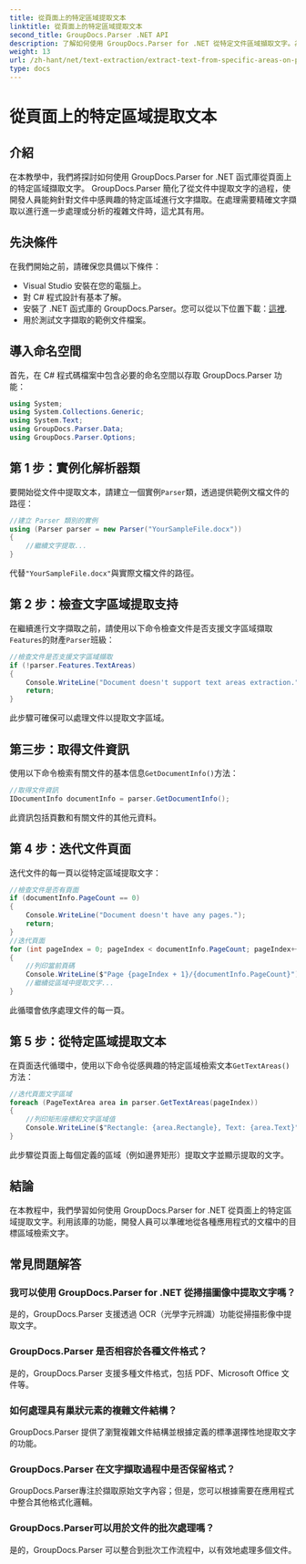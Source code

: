 ```yaml
---
title: 從頁面上的特定區域提取文本
linktitle: 從頁面上的特定區域提取文本
second_title: GroupDocs.Parser .NET API
description: 了解如何使用 GroupDocs.Parser for .NET 從特定文件區域擷取文字。為您的應用程式進行有針對性且精確的文字擷取。
weight: 13
url: /zh-hant/net/text-extraction/extract-text-from-specific-areas-on-page/
type: docs
---
```

# 從頁面上的特定區域提取文本

## 介紹
在本教學中，我們將探討如何使用 GroupDocs.Parser for .NET 函式庫從頁面上的特定區域擷取文字。 GroupDocs.Parser 簡化了從文件中提取文字的過程，使開發人員能夠針對文件中感興趣的特定區域進行文字擷取。在處理需要精確文字擷取以進行進一步處理或分析的複雜文件時，這尤其有用。
## 先決條件
在我們開始之前，請確保您具備以下條件：
- Visual Studio 安裝在您的電腦上。
- 對 C# 程式設計有基本了解。
- 安裝了 .NET 函式庫的 GroupDocs.Parser。您可以從以下位置下載：[這裡](https://releases.groupdocs.com/parser/net/).
- 用於測試文字擷取的範例文件檔案。
## 導入命名空間
首先，在 C# 程式碼檔案中包含必要的命名空間以存取 GroupDocs.Parser 功能：
```csharp
using System;
using System.Collections.Generic;
using System.Text;
using GroupDocs.Parser.Data;
using GroupDocs.Parser.Options;
```
## 第 1 步：實例化解析器類
要開始從文件中提取文本，請建立一個實例`Parser`類，透過提供範例文檔文件的路徑：
```csharp
//建立 Parser 類別的實例
using (Parser parser = new Parser("YourSampleFile.docx"))
{
    //繼續文字提取...
}
```
代替`"YourSampleFile.docx"`與實際文檔文件的路徑。
## 第 2 步：檢查文字區域提取支持
在繼續進行文字擷取之前，請使用以下命令檢查文件是否支援文字區域擷取`Features`的財產`Parser`班級：
```csharp
//檢查文件是否支援文字區域擷取
if (!parser.Features.TextAreas)
{
    Console.WriteLine("Document doesn't support text areas extraction.");
    return;
}
```
此步驟可確保可以處理文件以提取文字區域。
## 第三步：取得文件資訊
使用以下命令檢索有關文件的基本信息`GetDocumentInfo()`方法：
```csharp
//取得文件資訊
IDocumentInfo documentInfo = parser.GetDocumentInfo();
```
此資訊包括頁數和有關文件的其他元資料。
## 第 4 步：迭代文件頁面
迭代文件的每一頁以從特定區域提取文字：
```csharp
//檢查文件是否有頁面
if (documentInfo.PageCount == 0)
{
    Console.WriteLine("Document doesn't have any pages.");
    return;
}
//迭代頁面
for (int pageIndex = 0; pageIndex < documentInfo.PageCount; pageIndex++)
{
    //列印當前頁碼
    Console.WriteLine($"Page {pageIndex + 1}/{documentInfo.PageCount}");
    //繼續從區域中提取文字...
}
```
此循環會依序處理文件的每一頁。
## 第 5 步：從特定區域提取文本
在頁面迭代循環中，使用以下命令從感興趣的特定區域檢索文本`GetTextAreas()`方法：
```csharp
//迭代頁面文字區域
foreach (PageTextArea area in parser.GetTextAreas(pageIndex))
{
    //列印矩形座標和文字區域值
    Console.WriteLine($"Rectangle: {area.Rectangle}, Text: {area.Text}");
}
```
此步驟從頁面上每個定義的區域（例如邊界矩形）提取文字並顯示提取的文字。
## 結論
在本教程中，我們學習如何使用 GroupDocs.Parser for .NET 從頁面上的特定區域提取文字。利用該庫的功能，開發人員可以準確地從各種應用程式的文檔中的目標區域檢索文字。

## 常見問題解答
### 我可以使用 GroupDocs.Parser for .NET 從掃描圖像中提取文字嗎？
是的，GroupDocs.Parser 支援透過 OCR（光學字元辨識）功能從掃描影像中提取文字。
### GroupDocs.Parser 是否相容於各種文件格式？
是的，GroupDocs.Parser 支援多種文件格式，包括 PDF、Microsoft Office 文件等。
### 如何處理具有巢狀元素的複雜文件結構？
GroupDocs.Parser 提供了瀏覽複雜文件結構並根據定義的標準選擇性地提取文字的功能。
### GroupDocs.Parser 在文字擷取過程中是否保留格式？
GroupDocs.Parser專注於擷取原始文字內容；但是，您可以根據需要在應用程式中整合其他格式化邏輯。
### GroupDocs.Parser可以用於文件的批次處理嗎？
是的，GroupDocs.Parser 可以整合到批次工作流程中，以有效地處理多個文件。